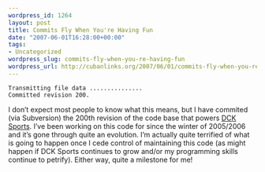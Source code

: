 ```yaml
--- 
wordpress_id: 1264
layout: post
title: Commits Fly When You're Having Fun
date: "2007-06-01T16:28:00+00:00"
tags: 
- Uncategorized
wordpress_slug: commits-fly-when-you-re-having-fun
wordpress_url: http://cubanlinks.org/2007/06/01/commits-fly-when-you-re-having-fun
---
```

<pre><code>Transmitting file data ...............
Committed revision 200.</code></pre>

<p>I don&#8217;t expect most people to know what this means, but I have commited (via Subversion) the 200th revision of the code base that powers <a href="http://dcksports.com"><span class="caps">DCK</span> Sports</a>.  I&#8217;ve been working on this code for since the winter of 2005/2006 and it&#8217;s gone through quite an evolution.  I&#8217;m actually quite terrified of what is going to happen once I cede control of maintaining this code (as might happen if <span class="caps">DCK</span> Sports continues to grow and/or my programming skills continue to petrify).  Either way, quite a milestone for me!</p>

